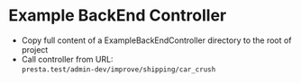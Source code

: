 # Example BackEnd Controller

* Copy full content of a ExampleBackEndController directory to the root of project
* Call controller from URL:\
`presta.test/admin-dev/improve/shipping/car_crush`
